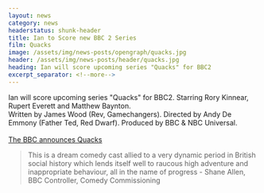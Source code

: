 ```yaml
---
layout: news
category: news
headerstatus: shunk-header
title: Ian to Score new BBC 2 Series
film: Quacks
image: /assets/img/news-posts/opengraph/quacks.jpg
header: /assets/img/news-posts/header/quacks.jpg
heading: Ian will score upcoming series "Quacks" for BBC2
excerpt_separator: <!--more-->
---
```


Ian will score upcoming series "Quacks" for BBC2. Starring Rory Kinnear, Rupert Everett and Matthew Baynton.<!--more-->
<br/>
Written by James Wood (Rev, Gamechangers). Directed by Andy De Emmony (Father Ted, Red Dwarf). Produced by BBC & NBC Universal.
<br/><br/>
[The BBC announces Quacks][bbc-quacks]

> This is a dream comedy cast allied to a very dynamic period in British social history which lends itself well to raucous high adventure and inappropriate behaviour, all in the name of progress - Shane Allen, BBC Controller, Comedy Commissioning

[bbc-quacks]: http://www.bbc.co.uk/mediacentre/latestnews/2016/quacks